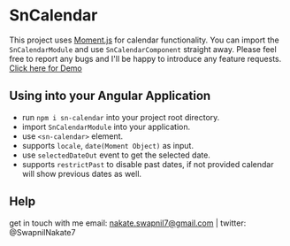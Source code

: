 # SnCalendar

This project uses [Moment.js] for calendar functionality. You can import the `SnCalendarModule` and use `SnCalendarComponent` straight away. Please feel free to report any bugs and I'll be happy to introduce any feature requests. [Click here for Demo] 

## Using into your Angular Application

- run `npm i sn-calendar` into your project root directory.
- import `SnCalendarModule` into your application.
- use `<sn-calendar>` element.
- supports `locale`, `date(Moment Object)` as input. 
- use `selectedDateOut` event to get the selected date.
- supports  `restrictPast` to disable past dates, if not provided calendar will show previous  dates as well.

## Help
get in touch with me email: nakate.swapnil7@gmail.com | twitter: @SwapnilNakate7

[Moment.js]:https://momentjs.com/
[Click here for Demo]:https://swapnilnakate7.github.io/sn-calendar/
